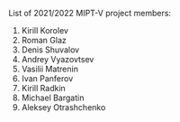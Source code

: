 List of 2021/2022 MIPT-V project members:
1. Kirill Korolev
2. Roman Glaz
3. Denis Shuvalov
4. Andrey Vyazovtsev
5. Vasilii Matrenin
6. Ivan Panferov
7. Kirill Radkin
8. Michael Bargatin
9. Aleksey Otrashchenko
